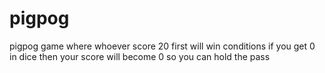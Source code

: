 # pigpog
pigpog game where whoever score 20 first will win
conditions if you get 0 in dice then your score will become 0
so you can hold the pass
